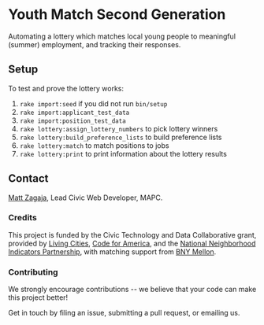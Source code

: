 # Youth Match Second Generation

 Automating a lottery which matches local young people to meaningful (summer) employment, and tracking their responses.

## Setup

To test and prove the lottery works:

1. `rake import:seed` if you did not run `bin/setup`
2. `rake import:applicant_test_data`
3. `rake import:position_test_data`
4. `rake lottery:assign_lottery_numbers` to pick lottery winners
5. `rake lottery:build_preference_lists` to build preference lists
6. `rake lottery:match` to match positions to jobs
7. `rake lottery:print` to print information about the lottery results


## Contact

[Matt Zagaja](mzagaja@mapc.org), Lead Civic Web Developer, MAPC.

### Credits

This project is funded by the Civic Technology and Data Collaborative grant, provided by [Living Cities][lc], [Code for America][cfa], and the [National Neighborhood Indicators Partnership][nnip], with matching support from [BNY Mellon][bny].

[lc]: https://www.livingcities.org/
[cfa]: https://codeforamerica.org
[nnip]: http://www.neighborhoodindicators.org/
[bny]: https://www.bnymellon.com/

### Contributing

We strongly encourage contributions -- we believe that your code can make this project better!

Get in touch by filing an issue, submitting a pull request, or emailing us.
